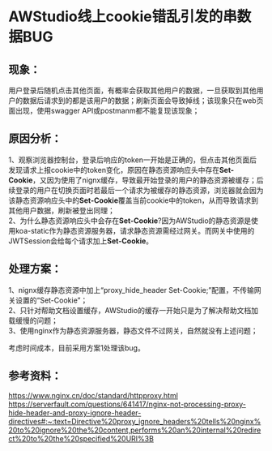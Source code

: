 # AWStudio线上cookie错乱引发的串数据BUG

## 现象：
用户登录后随机点击其他页面，有概率会获取其他用户的数据，一旦获取到其他用户的数据后请求到的都是该用户的数据；刷新页面会导致掉线；该现象只在web页面出现，使用swagger API或postmanm都不能复现该现象；

## 原因分析：
1、观察浏览器控制台，登录后响应的token一开始是正确的，但点击其他页面后发现请求上报cookie中的token变化，原因在静态资源响应头中存在**Set-Cookie**，又因为使用了nignx缓存，导致最开始登录的用户的静态资源被缓存；后续登录的用户在切换页面时若最后一个请求为被缓存的静态资源，浏览器就会因为该静态资源响应头中的**Set-Cookie**覆盖当前cookie中的token，从而导致请求到其他用户数据，刷新被登出同理；  
2、为什么静态资源响应头中会存在**Set-Cookie**?因为AWStudio的静态资源是使用koa-static作为静态资源服务器，请求静态资源需经过网关。而网关中使用的JWTSession会给每个请求加上**Set-Cookie**。

## 处理方案：
1、nignx缓存静态资源中加上“proxy_hide_header Set-Cookie;”配置，不传输网关设置的“Set-Cookie”；  
2、只针对帮助文档设置缓存，AWStudio的缓存一开始只是为了解决帮助文档加载缓慢的问题；  
3、使用nginx作为静态资源服务器，静态文件不过网关，自然就没有上述问题；  

考虑时间成本，目前采用方案1处理该bug。

## 参考资料：
https://www.nginx.cn/doc/standard/httpproxy.html  
https://serverfault.com/questions/641417/nginx-not-processing-proxy-hide-header-and-proxy-ignore-header-directives#:~:text=Directive%20proxy_ignore_headers%20tells%20nginx%20to%20ignore%20the%20content,performs%20an%20internal%20redirect%20to%20the%20specified%20URI%3B  